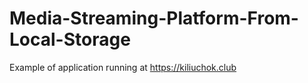 # Media-Streaming-Platform-From-Local-Storage

Example of application running at https://kiliuchok.club
